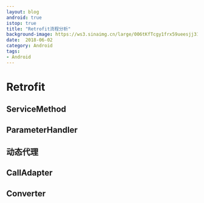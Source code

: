 ```yaml
---
layout: blog 
android: true 
istop: true 
title: "Retrofit流程分析" 
background-image: https://ws3.sinaimg.cn/large/006tKfTcgy1frx59ueesjj318o0tin3u.jpg
date:  2018-06-02
category: Android 
tags: 
- Android 
---
```




# Retrofit



## ServiceMethod

## ParameterHandler

## 动态代理

## CallAdapter

## Converter




